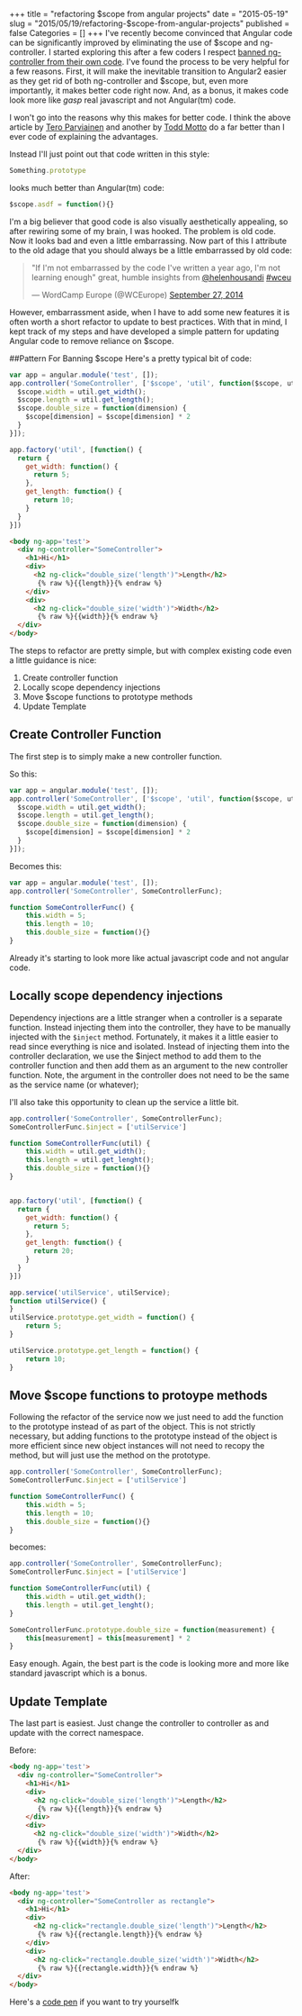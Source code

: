 +++
title = "refactoring $scope from angular projects"
date = "2015-05-19"
slug = "2015/05/19/refactoring-$scope-from-angular-projects"
published = false
Categories = []
+++
I've recently become convinced that Angular code can be significantly improved by eliminating the use of $scope and ng-controller. I started exploring this after a few coders I respect [banned ng-controller from their own code](http://teropa.info/blog/2014/10/24/how-ive-improved-my-angular-apps-by-banning-ng-controller.html).
 I've found the process to be very helpful for a few reasons. First, it will make the inevitable transition to Angular2 easier as they get rid of both ng-controller and $scope, but, even more importantly, it makes better code right now. And, as a bonus, it makes code look more like *gasp* real javascript and not Angular(tm) code.

I won't go into the reasons why this makes for better code. I think the above article by [Tero Parviainen](http://teropa.info/blog/2014/10/24/how-ive-improved-my-angular-apps-by-banning-ng-controller.html) and another by [Todd Motto](http://toddmotto.com/digging-into-angulars-controller-as-syntax/) do a far better than I ever code of explaining the advantages.

Instead I'll just point out that code written in this style:
```javascript
Something.prototype
```
looks much better than Angular(tm) code:
```javascript
$scope.asdf = function(){}
```

I'm a big believer that good code is also visually aesthetically appealing, so after rewiring some of my brain, I was hooked. The problem is old code. Now it looks bad and even a little embarrassing. Now part of this I attribute to the old adage that you should always be a little embarrassed by old code:
<blockquote class="twitter-tweet" lang="en"><p>&quot;If I&#39;m not embarrassed by the code I&#39;ve written a year ago, I&#39;m not learning enough&quot; great, humble insights from <a href="https://twitter.com/helenhousandi">@helenhousandi</a> <a href="https://twitter.com/hashtag/wceu?src=hash">#wceu</a></p>&mdash; WordCamp Europe (@WCEurope) <a href="https://twitter.com/WCEurope/status/515867304283111424">September 27, 2014</a></blockquote>
<script async src="//platform.twitter.com/widgets.js" charset="utf-8"></script>

However, embarrassment aside, when I have to add some new features it is often worth a short refactor to update to best practices. With that in mind, I kept track of my steps and have developed a simple pattern for updating Angular code to remove reliance on $scope.

##Pattern For Banning $scope
Here's a pretty typical bit of code:
```javascript
var app = angular.module('test', []);
app.controller('SomeController', ['$scope', 'util', function($scope, util) {
  $scope.width = util.get_width();
  $scope.length = util.get_length();
  $scope.double_size = function(dimension) {
    $scope[dimension] = $scope[dimension] * 2
  }
}]);

app.factory('util', [function() {
  return {
    get_width: function() {
      return 5;
    },
    get_length: function() {
      return 10;
    }
  }
}])
```

```html
<body ng-app='test'>
  <div ng-controller="SomeController">
    <h1>Hi</h1>
    <div>
      <h2 ng-click="double_size('length')">Length</h2>
       {% raw %}{{length}}{% endraw %}
    </div>
    <div>
      <h2 ng-click="double_size('width')">Width</h2>
       {% raw %}{{width}}{% endraw %}
  </div>
</body>
```
The steps to refactor are pretty simple, but with complex existing code even a little guidance is nice:

1. Create controller function
2. Locally scope dependency injections
3. Move $scope functions to prototype methods
4. Update Template

## Create Controller Function
The first step is to simply make a new controller function.

So this:
```javascript
var app = angular.module('test', []);
app.controller('SomeController', ['$scope', 'util', function($scope, util) {
  $scope.width = util.get_width();
  $scope.length = util.get_length();
  $scope.double_size = function(dimension) {
    $scope[dimension] = $scope[dimension] * 2
  }
}]);
```
Becomes this:

```javascript
var app = angular.module('test', []);
app.controller('SomeController', SomeControllerFunc);

function SomeControllerFunc() {
    this.width = 5;
    this.length = 10;
    this.double_size = function(){}
}
```
Already it's starting to look more like actual javascript code and not angular code.


## Locally scope dependency injections
Dependency injections are a little stranger when a controller is a separate function.
Instead injecting them into the controller, they have to be manually injected with the `$inject` method.
Fortunately, it makes it a little easier to read since everything is nice and isolated.
Instead of injecting them into the controller declaration, we use the $inject method to add them to the controller function and then add them as an argument to the new controller function.
Note, the argument in the controller does not need to be the same as the service name (or whatever);

I'll also take this opportunity to clean up the service a little bit.

```javascript
app.controller('SomeController', SomeControllerFunc);
SomeControllerFunc.$inject = ['utilService']

function SomeControllerFunc(util) {
    this.width = util.get_width();
    this.length = util.get_lenght();
    this.double_size = function(){}
}


app.factory('util', [function() {
  return {
    get_width: function() {
      return 5;
    },
    get_length: function() {
      return 20;
    }
  }
}])

app.service('utilService', utilService);
function utilService() {
}
utilService.prototype.get_width = function() {
    return 5;
}

utilService.prototype.get_length = function() {
    return 10;
}
```
## Move $scope functions to protoype methods
Following the refactor of the service now we just need to add the function to the prototype instead of as part of the object.
This is not strictly necessary, but adding functions to the prototype instead of the object is more efficient since new object instances will not need to recopy the method, but will just use the method on the prototype.

```javascript
app.controller('SomeController', SomeControllerFunc);
SomeControllerFunc.$inject = ['utilService']

function SomeControllerFunc() {
    this.width = 5;
    this.length = 10;
    this.double_size = function(){}
}

```

becomes:  
```javascript
app.controller('SomeController', SomeControllerFunc);
SomeControllerFunc.$inject = ['utilService']

function SomeControllerFunc(util) {
    this.width = util.get_width();
    this.length = util.get_lenght();
}

SomeControllerFunc.prototype.double_size = function(measurement) {
    this[measurement] = this[measurement] * 2
}
```
Easy enough. Again, the best part is the code is looking more and more like standard javascript which is a bonus.


## Update Template
The last part is easiest. Just change the controller to controller as and update with the correct namespace.  

Before:
```html
<body ng-app='test'>
  <div ng-controller="SomeController">
    <h1>Hi</h1>
    <div>
      <h2 ng-click="double_size('length')">Length</h2>
       {% raw %}{{length}}{% endraw %}
    </div>
    <div>
      <h2 ng-click="double_size('width')">Width</h2>
       {% raw %}{{width}}{% endraw %}
  </div>
</body>
```

After:  

```html
<body ng-app='test'>
  <div ng-controller="SomeController as rectangle">
    <h1>Hi</h1>
    <div>
      <h2 ng-click="rectangle.double_size('length')">Length</h2>
       {% raw %}{{rectangle.length}}{% endraw %}
    </div>
    <div>
      <h2 ng-click="rectangle.double_size('width')">Width</h2>
       {% raw %}{{rectangle.width}}{% endraw %}
  </div>
</body>
```

Here's a [code pen](http://codepen.io/jsmapr1/pen/zGYvdj) if you want to try yourselfk
